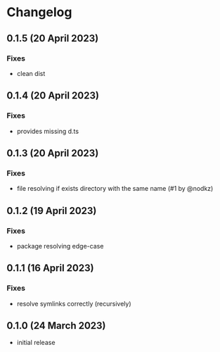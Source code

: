 # Changelog

## 0.1.5 (20 April 2023)

### Fixes

- clean dist

## 0.1.4 (20 April 2023)

### Fixes

- provides missing d.ts

## 0.1.3 (20 April 2023)

### Fixes

- file resolving if exists directory with the same name (#1 by @nodkz)

## 0.1.2 (19 April 2023)

### Fixes

- package resolving edge-case

## 0.1.1 (16 April 2023)

### Fixes

- resolve symlinks correctly (recursively)

## 0.1.0 (24 March 2023)

- initial release
